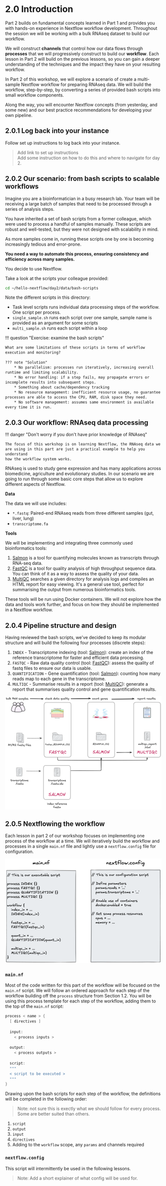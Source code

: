 # 2.0 Introduction  

Part 2 builds on fundamental concepts learned in Part 1 and provides you with 
hands-on experience in Nextflow workflow development. Throughout the session 
we will be working with a bulk RNAseq dataset to build our workflow. 

We will construct **channels** that control how our data flows through 
**processes** that we will progressively construct to build our **workflow**. 
Each lesson in Part 2 will build on the previous lessons, so you can gain a 
deeper understanding of the techniques and the impact they have on your 
resulting workflow. 

In Part 2 of this workshop, we will explore a scenario of create a multi-sample 
Nextflow workflow for preparing RNAseq data. We will build the workflow, 
step-by-step, by converting a series of provided bash scripts into small workflow 
components.  

Along the way, you will encounter Nextflow concepts (from yesterday, and some
new) and our best practice recommendations for developing your own pipeline.  

## 2.0.1 Log back into your instance 

Follow set up instructions to log back into your instance.
  > Add link to set up instructions   
  > Add some instruction on how to do this and where to navigate for day 2.

## 2.0.2 Our scenario: from bash scripts to scalable workflows  

Imagine you are a bioinformatician in a busy research lab. Your team will be
receiving a large batch of samples that need to be processed through a series
of analysis steps.  

You have inherited a set of bash scripts from a former colleague, which were
used to process a handful of samples manually. These scripts are robust
and well-tested, but they were not designed with scalability in mind.  

As more samples come in, running these scripts one by one is becoming
increasingly tedious and error-prone.  

**You need a way to automate this process, ensuring consistency and efficiency
across many samples.** 

You decide to use Nextflow.  

Take a look at the scripts your colleague provided: 

```bash title="navigate to the bash scripts" 
cd ~/hello-nextflow/day2/data/bash-scripts
```

Note the different scripts in this directory: 

* Task level scripts runs individual data processing steps of the workflow. One script per process. 
* `single_sample.sh` runs each script over one sample, sample name is provided as an argument for some scripts
* `multi_sample.sh` runs each script within a loop 

!!! question "Exercise: examine the bash scripts"

    What are some limitations of these scripts in terms of workflow execution and monitoring? 
    
    ??? note "Solution"
        * No parallelism: processes run iteratively, increasing overall runtime and limiting scalability. 
        * No error handling: if a step fails, may propagate errors or incomplete results into subsequent steps. 
        * Something about cache/dependency tracking 
        * No resource management: inefficient resource usage, no guarantee processes are able to access the CPU, RAM, disk space they need. 
        * No software management: assumes same environment is available every time it is run.   

## 2.0.3 Our workflow: RNAseq data processing 

!!! danger "Don't worry if you don't have prior knowledge of RNAseq"

    The focus of this workshop is on learning Nextflow, the RNAseq data we 
    are using in this part are just a practical example to help you understand 
    how the workflow system works. 

RNAseq is used to study gene expression and has many applications across
biomedicine, agriculture and evolutionary studies. In our scenario we are going to 
run through some basic core steps that allow us to explore different aspects of 
Nextflow. 

**Data**  

The data we will use includes:
- `*.fastq`: Paired-end RNAseq reads from three different samples (gut, liver,
lung)
- `transcriptome.fa`  

**Tools**  

We will be implementing and integrating three commonly used bioinformatics
tools:  
1. [Salmon](https://combine-lab.github.io/salmon/) is a tool for quantifying molecules known as transcripts through RNA-seq data.  
2. [FastQC](https://www.bioinformatics.babraham.ac.uk/projects/fastqc/) is a tool for quality analysis of high throughput sequence data. You can think of it as a way to assess the quality of your data.  
3. [MultiQC](https://multiqc.info/) searches a given directory for analysis logs and compiles an HTML report for easy viewing. It's a general use tool, perfect for summarising the output from numerous bioinformatics tools.  

These tools will be run using Docker containers. We will not explore how the
data and tools work further, and focus on how they should be implemented in a
Nextflow workflow.  

## 2.0.4 Pipeline structure and design 

Having reviewed the bash scripts, we've decided to keep its modular structure and will build the following four processes (discrete steps):

1. `INDEX` - Transcriptome indexing (tool: [Salmon](https://combine-lab.github.io/salmon/)): create an index of the reference transcriptome for faster and efficient data processing.
2. `FASTQC` - Raw data quality control (tool: [FastQC](https://www.bioinformatics.babraham.ac.uk/projects/fastqc/)): assess the quality of fastq files to ensure our data is usable. 
3. `QUANTIFICATION` - Gene quantification (tool: [Salmon](https://combine-lab.github.io/salmon/)): counting how many reads map to each gene in the transcriptome. 
4. `MULTIQC` - Summarise results in a report (tool: [MultiQC](https://multiqc.info/)): generate a report that summarises quality control and gene quantification results. 
  
![](./img/2.0_workflow.png)

## 2.0.5 Nextflowing the workflow

Each lesson in part 2 of our workshop focuses on implementing one process of 
the workflow at a time. We will iteratively build the workflow and processes 
in a single `main.nf` file and lightly use a `nextflow.config` file for configuration.

![](./img/2.0_main_config.png)

### `main.nf`

Most of the code written for this part of the workflow will be focused on the 
`main.nf` script. We will follow an ordered approach for each step of the workflow 
building off the `process` structure from Section 1.2. You will be using this 
process template for each step of the workflow, adding them to the top of the 
`main.nf` script: 

```groovy
process < name > {
  [ directives ]

  input:
    < process inputs >

  output:
    < process outputs >

  script:
  """
  < script to be executed >
  """
}
```

Drawing upon the bash scripts for each step of the workflow, the definitions will
be completed in the following order:  

> Note: not sure this is exectly what we should follow for every process. Some are better suited than others. 

1. `script`
2. `output`
3. `input`
4. `directives`
5. Adding to the `workflow` scope, any `params` and channels required  

### `nextflow.config`

This script will intermittently be used in the following lessons. 
> Note: Add a short explainer of what config will be used for. 


